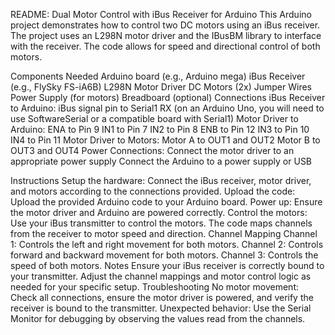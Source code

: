 README: Dual Motor Control with iBus Receiver for Arduino
This Arduino project demonstrates how to control two DC motors using an iBus receiver. The project uses an L298N motor driver and the IBusBM library to interface with the receiver. The code allows for speed and directional control of both motors.

Components Needed
Arduino board (e.g., Arduino mega)
iBus Receiver (e.g., FlySky FS-iA6B)
L298N Motor Driver
DC Motors (2x)
Jumper Wires
Power Supply (for motors)
Breadboard (optional)
Connections
iBus Receiver to Arduino:
iBus signal pin to Serial1 RX (on an Arduino Uno, you will need to use SoftwareSerial or a compatible board with Serial1)
Motor Driver to Arduino:
ENA to Pin 9
IN1 to Pin 7
IN2 to Pin 8
ENB to Pin 12
IN3 to Pin 10
IN4 to Pin 11
Motor Driver to Motors:
Motor A to OUT1 and OUT2
Motor B to OUT3 and OUT4
Power Connections:
Connect the motor driver to an appropriate power supply
Connect the Arduino to a power supply or USB


Instructions
Setup the hardware: Connect the iBus receiver, motor driver, and motors according to the connections provided.
Upload the code: Upload the provided Arduino code to your Arduino board.
Power up: Ensure the motor driver and Arduino are powered correctly.
Control the motors: Use your iBus transmitter to control the motors. The code maps channels from the receiver to motor speed and direction.
Channel Mapping
Channel 1: Controls the left and right movement for both motors.
Channel 2: Controls forward and backward movement for both motors.
Channel 3: Controls the speed of both motors.
Notes
Ensure your iBus receiver is correctly bound to your transmitter.
Adjust the channel mappings and motor control logic as needed for your specific setup.
Troubleshooting
No motor movement: Check all connections, ensure the motor driver is powered, and verify the receiver is bound to the transmitter.
Unexpected behavior: Use the Serial Monitor for debugging by observing the values read from the channels.
